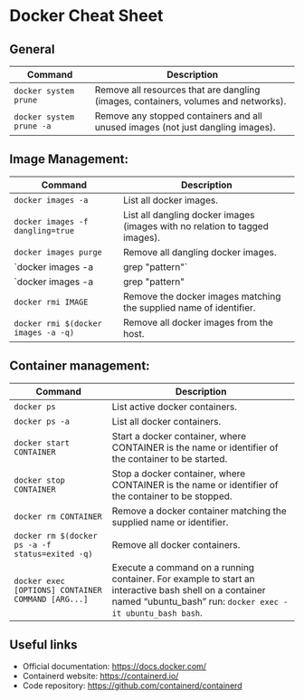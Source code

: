# Docker Cheat Sheet

## General

| Command | Description |
| ------- | ----------- |
| `docker system prune` | Remove all resources that are dangling (images, containers, volumes and networks). |
| `docker system prune -a` | Remove any stopped containers and all unused images (not just dangling images). |

## Image Management:

| Command | Description |
| ------- | ----------- |
| `docker images -a` | List all docker images. |
| `docker images -f dangling=true` | List all dangling docker images (images with no relation to tagged images). |
| `docker images purge` | Remove all dangling docker images. |
| `docker images -a | grep "pattern"` | List all docker images where their name matches the supplied pattern. |
| `docker images -a | grep "pattern" | awk '{print $3}' | xargs docker rmi` | Remove all docker images where their name matches the supplied pattern. |
| `docker rmi IMAGE` | Remove the docker images matching the supplied name of identifier. |
| `docker rmi $(docker images -a -q)` | Remove all docker images from the host. |

## Container management:

| Command | Description |
| ------- | ----------- |
| `docker ps` | List active docker containers. |
| `docker ps -a` | List all docker containers. |
| `docker start CONTAINER` | Start a docker container, where CONTAINER is the name or identifier of the container to be started. |
| `docker stop CONTAINER` | Stop a docker container, where CONTAINER is the name or identifier of the container to be stopped. |
| `docker rm CONTAINER` | Remove a docker container matching the supplied name or identifier. |
| `docker rm $(docker ps -a -f status=exited -q)` | Remove all docker containers. |
| `docker exec [OPTIONS] CONTAINER COMMAND [ARG...]` | Execute a command on a running container. For example to start an interactive bash shell on a container named “ubuntu_bash” run: `docker exec -it ubuntu_bash bash`. |

## Useful links

- Official documentation: https://docs.docker.com/
- Containerd website: https://containerd.io/
- Code repository: https://github.com/containerd/containerd